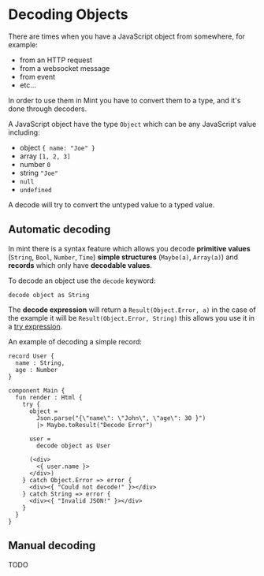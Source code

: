 # Decoding Objects

There are times when you have a JavaScript object from somewhere, for example:

* from an HTTP request
* from a websocket message
* from event
* etc...

In order to use them in Mint you have to convert them to a type, and it's done through decoders.

A JavaScript object have the type `Object` which can be any JavaScript value including:

* object `{ name: "Joe" }`
* array `[1, 2, 3]`
* number `0`
* string `"Joe"`
* `null`
* `undefined`

A decode will try to convert the untyped value to a typed value.

## Automatic decoding

In mint there is a syntax feature which allows you decode **primitive values** \(`String`, `Bool`, `Number`, `Time`\) **simple structures** \(`Maybe(a)`, `Array(a)`\) and **records** which only have **decodable values**.

To decode an object use the `decode` keyword:

```text
decode object as String
```

The **decode expression** will return a `Result(Object.Error, a)` in the case of the example it will be `Result(Object.Error, String)` this allows you use it in a [try expression](../control-expressions/try.md).

An example of decoding a simple record:

```text
record User {
  name : String,
  age : Number
}

component Main {
  fun render : Html {
    try {
      object = 
        Json.parse("{\"name\": \"John\", \"age\": 30 }")
        |> Maybe.toResult("Decode Error")
        
      user = 
        decode object as User
      
      (<div>
        <{ user.name }>
      </div>)
    } catch Object.Error => error {
      <div><{ "Could not decode!" }></div>
    } catch String => error {
      <div><{ "Invalid JSON!" }></div>
    }
  }
} 
```

## Manual decoding

TODO

